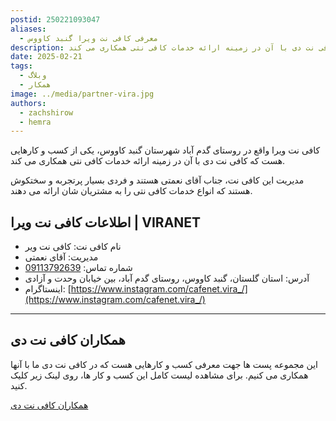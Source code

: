 ```yaml
---
postid: 250221093047
aliases:
  - معرفی کافی نت ویرا گنبد کاووس
description: کافی نت ویرا واقع در روستای گدم آباد شهرستان گنبد کاووس، یکی از کسب و کارهایی هست که کافی نت دی با آن در زمینه ارائه خدمات کافی نتی همکاری می کند.
date: 2025-02-21
tags:
  - وبلاگ
  - همکار
image: ../media/partner-vira.jpg
authors:
  - zachshirow
  - hemra
---
```


کافی نت ویرا واقع در روستای گدم آباد شهرستان گنبد کاووس، یکی از کسب و کارهایی هست که کافی نت دی با آن در زمینه ارائه خدمات کافی نتی همکاری می کند. 

مدیریت این کافی نت، جناب آقای نعمتی هستند و فردی بسیار پرتجربه و سختکوش هستند که انواع خدمات کافی نتی را به مشتریان شان ارائه می دهند. 

## اطلاعات کافی نت ویرا | VIRANET

- نام کافی نت: کافی نت ویر
- مدیریت: آقای نعمتی
- شماره تماس: [09113792639](tel:09113792639)
- آدرس: استان گلستان، گنبد کاووس، روستای گدم آباد، بین خیابان وحدت و آزادی
- اینستاگرام: [https://www.instagram.com/cafenet.vira_/](https://www.instagram.com/cafenet.vira_/)

---

## همکاران کافی نت دی

این مجموعه پست ها جهت معرفی کسب و کارهایی هست که در کافی نت دی ما با آنها همکاری می کنیم. برای مشاهده لیست کامل این کسب و کار ها، روی لینک زیر کلیک کنید. 

[همکاران کافی نت دی](/tags/همکار)
